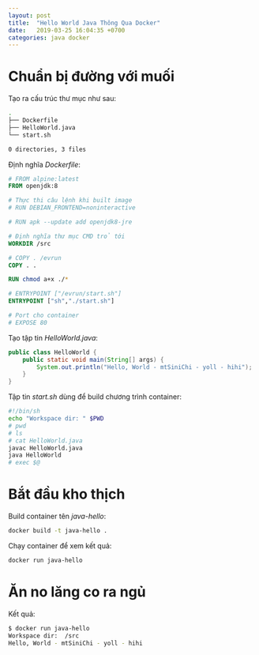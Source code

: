```yaml
---
layout: post
title:  "Hello World Java Thông Qua Docker"
date:   2019-03-25 16:04:35 +0700
categories: java docker
---
```


# Chuẩn bị đường với muối

Tạo ra cấu trúc thư mục như sau:

```bash
.
├── Dockerfile
├── HelloWorld.java
└── start.sh

0 directories, 3 files
```

Định nghĩa *Dockerfile*:

```Dockerfile
# FROM alpine:latest
FROM openjdk:8

# Thực thi câu lệnh khi built image
# RUN DEBIAN_FRONTEND=noninteractive

# RUN apk --update add openjdk8-jre

# Định nghĩa thư mục CMD trỏ tới
WORKDIR /src

# COPY . /evrun
COPY . .

RUN chmod a+x ./*

# ENTRYPOINT ["/evrun/start.sh"]
ENTRYPOINT ["sh","./start.sh"]

# Port cho container
# EXPOSE 80
```

Tạo tập tin *HelloWorld.java*:

```java
public class HelloWorld {
    public static void main(String[] args) {
        System.out.println("Hello, World - mtSiniChi - yoll - hihi");
    }
}
```

Tập tin *start.sh* dùng để build chương trình container:

```bash
#!/bin/sh
echo "Workspace dir: " $PWD
# pwd
# ls
# cat HelloWorld.java
javac HelloWorld.java
java HelloWorld
# exec $@
```

# Bắt đầu kho thịch

Build container tên *java-hello*:

```bash
docker build -t java-hello .
```

Chạy container để xem kết quả:

```bash
docker run java-hello
```

# Ăn no lăng co ra ngủ

Kết quả:

```bash
$ docker run java-hello
Workspace dir:  /src
Hello, World - mtSiniChi - yoll - hihi
```